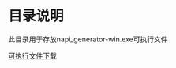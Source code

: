 # 目录说明
 此目录用于存放napi_generator-win.exe可执行文件

[可执行文件下载](http://ftpkaihongdigi.i234.me:5000/fsdownload/PPVcNMgVv/2022-06-13)